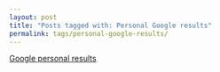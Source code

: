 ```yaml
---
layout: post
title: "Posts tagged with: Personal Google results"
permalink: tags/personal-google-results/
---
```

[Google personal results](/2012/01/google-personal-results)
